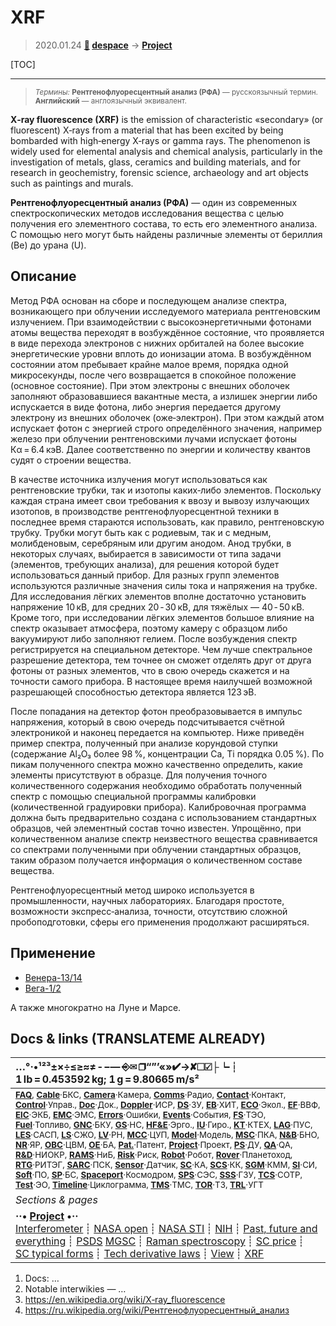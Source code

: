 # XRF
> 2020.01.24 **[🚀](../index/index.md) [despace](index.md)** → **[Project](project.md)**

[TOC]

---

> <small>*Термины:* **Рентгенофлуоресцентный анализ (РФА)** — русскоязычный термин. **Английский** — англоязычный эквивалент.</small>

**X‑ray fluorescence (XRF)** is the emission of characteristic «secondary» (or fluorescent) X‑rays from a material that has been excited by being bombarded with high‑energy X‑rays or gamma rays. The phenomenon is widely used for elemental analysis and chemical analysis, particularly in the investigation of metals, glass, ceramics and building materials, and for research in geochemistry, forensic science, archaeology and art objects such as paintings and murals.

**Рентгенофлуоресцентный анализ (РФА)** — один из современных спектроскопических методов исследования вещества с целью получения его элементного состава, то есть его элементного анализа. С помощью него могут быть найдены различные элементы от бериллия (Be) до урана (U).



<p style="page-break-after:always"> </p>

## Описание
Метод РФА основан на сборе и последующем анализе спектра, возникающего при облучении исследуемого материала рентгеновским излучением. При взаимодействии с высокоэнергетичными фотонами атомы вещества переходят в возбуждённое состояние, что проявляется в виде перехода электронов с нижних орбиталей на более высокие энергетические уровни вплоть до ионизации атома. В возбуждённом состоянии атом пребывает крайне малое время, порядка одной микросекунды, после чего возвращается в спокойное положение (основное состояние). При этом электроны с внешних оболочек заполняют образовавшиеся вакантные места, а излишек энергии либо испускается в виде фотона, либо энергия передается другому электрону из внешних оболочек (оже‑электрон). При этом каждый атом испускает фотон с энергией строго определённого значения, например железо при облучении рентгеновскими лучами испускает фотоны Кα = 6.4 кэВ. Далее соответственно по энергии и количеству квантов судят о строении вещества.

В качестве источника излучения могут использоваться как рентгеновские трубки, так и изотопы каких‑либо элементов. Поскольку каждая страна имеет свои требования к ввозу и вывозу излучающих изотопов, в производстве рентгенофлуоресцентной техники в последнее время стараются использовать, как правило, рентгеновскую трубку. Трубки могут быть как с родиевым, так и с медным, молибденовым, серебряным или другим анодом. Анод трубки, в некоторых случаях, выбирается в зависимости от типа задачи (элементов, требующих анализа), для решения которой будет использоваться данный прибор. Для разных групп элементов используются различные значения силы тока и напряжения на трубке. Для исследования лёгких элементов вполне достаточно установить напряжение 10 кВ, для средних 20 ‑ 30 кВ, для тяжёлых — 40 ‑ 50 кВ. Кроме того, при исследовании лёгких элементов большое влияние на спектр оказывает атмосфера, поэтому камеру с образцом либо вакуумируют либо заполняют гелием. После возбуждения спектр регистрируется на специальном детекторе. Чем лучше спектральное разрешение детектора, тем точнее он сможет отделять друг от друга фотоны от разных элементов, что в свою очередь скажется и на точности самого прибора. В настоящее время наилучшей возможной разрешающей способностью детектора является 123 эВ.

После попадания на детектор фотон преобразовывается в импульс напряжения, который в свою очередь подсчитывается счётной электроникой и наконец передается на компьютер. Ниже приведён пример спектра, полученный при анализе корундовой ступки (содержание Al₂O₃ более 98 %, концентрации Ca, Ti порядка 0.05 %). По пикам полученного спектра можно качественно определить, какие элементы присутствуют в образце. Для получения точного количественного содержания необходимо обработать полученный спектр с помощью специальной программы калибровки (количественной градуировки прибора). Калибровочная программа должна быть предварительно создана с использованием стандартных образцов, чей элементный состав точно известен. Упрощённо, при количественном анализе спектр неизвестного вещества сравнивается со спектрами полученными при облучении стандартных образцов, таким образом получается информация о количественном составе вещества.

Рентгенофлуоресцентный метод широко используется в промышленности, научных лабораториях. Благодаря простоте, возможности экспресс‑анализа, точности, отсутствию сложной пробоподготовки, сферы его применения продолжают расширяться.



## Применение
   - [Венера-13/14](venera_13_14.md)
   - [Вега-1/2](vega_1_2.md)

А также многократно на Луне и Марсе.



<p style="page-break-after:always"> </p>

## Docs & links (TRANSLATEME ALREADY)
|…°·•¹²³±×÷≤≥≈≠ ‑ −— ⎆✉ ❐“”’«»✔→✘☐☑├┕┆ 1 lb = 0.453592 kg; 1 g = 9.80665 m/s²|
|:--|
|<small>**[FAQ](faq.md)**, **[Cable](cable.md)**·БКС, **[Camera](camera.md)**·Камера, **[Comms](comms.md)**·Радио, **[Contact](contact.md)**·Контакт, **[Control](control.md)**·Управ., **[Doc](doc.md)**·Док., **[Doppler](doppler.md)**·ИСР, **[DS](ds.md)**·ЗУ, **[EB](eb.md)**·ХИТ, **[ECO](ecology.md)**·Экол., **[EF](ef.md)**·ВВФ, **[ElC](elc.md)**·ЭКБ, **[EMC](emc.md)**·ЭМС, **[Errors](error.md)**·Ошибки, **[Events](event.md)**·События, **[FS](fs.md)**·ТЭО, **[Fuel](fuel.md)**·Топливо, **[GNC](gnc.md)**·БКУ, **[GS](scs.md)**·НС, **[HF&E](hfe.md)**·Эрго., **[IU](iu.md)**·Гиро., **[KT](kt.md)**·КТЕХ, **[LAG](lag.md)**·ПУC, **[LES](les.md)**·САСП, **[LS](ls.md)**·СЖО, **[LV](lv.md)**·РН, **[MCC](mcc.md)**·ЦУП, **[Model](model.md)**·Модель, **[MSC](sc.md)**·ПКА, **[N&B](nnb.md)**·БНО, **[NR](nr.md)**·ЯР, **[OBC](obc.md)**·ЦВМ, **[OE](oe.md)**·БА, **[Pat.](патент.md)**·Патент, **[Project](project.md)**·Проект, **[PS](ps.md)**·ДУ, **[QA](quality.md)**·QA, **[R&D](rnd.md)**·НИОКР, **[RAMS](rams.md)**·НиБ, **[Risk](risk.md)**·Риск, **[Robot](robotics.md)**·Робот, **[Rover](rover.md)**·Планетоход, **[RTG](rtg.md)**·РИТЭГ, **[SARC](sarc.md)**·ПСК, **[Sensor](sensor.md)**·Датчик, **[SC](sc.md)**·КА, **[SCS](scs.md)**·КК, **[SGM](sgm.md)**·КММ, **[SI](si.md)**·СИ, **[Soft](soft.md)**·ПО, **[SP](sp.md)**·БС, **[Spaceport](spaceport.md)**·Космодром, **[SPS](sps.md)**·СЭС, **[SSS](sss.md)**·ГЗУ, **[TCS](tcs.md)**·СОТР, **[Test](test.md)**·ЭО, **[Timeline](timeline.md)**·Циклограмма, **[TMS](tms.md)**·ТМС, **[TOR](tor.md)**·ТЗ, **[TRL](trl.md)**·УГТ</small>|
|*Sections & pages*|
|**··• [Project](project.md) •··**<br> [Interferometer](interferometer.md) ┊ [NASA open](nasa_open.md) ┊ [NASA STI](nasa_sti.md) ┊ [NIH](nih.md) ┊ [Past, future and everything](pfaeverything.md) ┊ [PSDS](us_psds.md) [MGSC](mgsc.md) ┊ [Raman spectroscopy](raman_spsc.md) ┊ [SC price](sc_price.md) ┊ [SC typical forms](sc_ts.md) ┊ [Tech derivative laws](td_laws.md) ┊ [View](view.md) ┊ [XRF](xrf.md)|

   1. Docs: …
   1. Notable interwikies — …
   1. <https://en.wikipedia.org/wiki/X‑ray_fluorescence>
   1. <https://ru.wikipedia.org/wiki/Рентгенофлуоресцентный_анализ>
